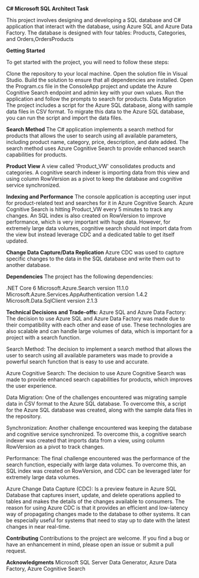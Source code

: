 **C# Microsoft SQL Architect Task**

This project involves designing and developing a SQL database and C# application that interact with the database, using Azure SQL and Azure Data Factory. The database is designed with four tables: Products, Categories, and Orders,OrdersProducts

**Getting Started**

To get started with the project, you will need to follow these steps:

Clone the repository to your local machine.
Open the solution file in Visual Studio.
Build the solution to ensure that all dependencies are installed.
Open the Program.cs file in the ConsoleApp project and update the Azure Cognitive Search endpoint and admin key with your own values.
Run the application and follow the prompts to search for products.
Data Migration
The project includes a script for the Azure SQL database, along with sample data files in CSV format. To migrate this data to the Azure SQL database, you can run the script and import the data files.

**Search Method**
The C# application implements a search method for products that allows the user to search using all available parameters, including product name, category, price, description, and date added. The search method uses Azure Cognitive Search to provide enhanced search capabilities for products.

**Product View**
A view called 'Product_VW' consolidates products and categories. A cognitive search indexer is importing data from this view and using column RowVersion as a pivot to keep the database and cognitive service synchronized.

**Indexing and Performance**
The console application is accepting user input for product-related text and searches for it in Azure Cognitive Search. Azure Cognitive Search is hitting Product_VW every 5 minutes to track any changes. An SQL index is also created on RowVersion to improve performance, which is very important with huge data. However, for extremely large data volumes, cognitive search should not import data from the view but instead leverage CDC and a dedicated table to get itself updated.

**Change Data Capture/Data Replication** 
Azure CDC was used to capture specific changes to the data in the SQL database and write them out to another database.

**Dependencies**
The project has the following dependencies:

.NET Core 6
Microsoft.Azure.Search version 11.1.0
Microsoft.Azure.Services.AppAuthentication version 1.4.2
Microsoft.Data.SqlClient version 2.1.3


**Technical Decisions and Trade-offs:**
Azure SQL and Azure Data Factory: The decision to use Azure SQL and Azure Data Factory was made due to their compatibility with each other and ease of use. These technologies are also scalable and can handle large volumes of data, which is important for a project with a search function.

Search Method: The decision to implement a search method that allows the user to search using all available parameters was made to provide a powerful search function that is easy to use and accurate.

Azure Cognitive Search: The decision to use Azure Cognitive Search was made to provide enhanced search capabilities for products, which improves the user experience.

Data Migration: One of the challenges encountered was migrating sample data in CSV format to the Azure SQL database. To overcome this, a script for the Azure SQL database was created, along with the sample data files in the repository.

Synchronization: Another challenge encountered was keeping the database and cognitive service synchronized. To overcome this, a cognitive search indexer was created that imports data from a view, using column RowVersion as a pivot to track changes.

Performance: The final challenge encountered was the performance of the search function, especially with large data volumes. To overcome this, an SQL index was created on RowVersion, and CDC can be leveraged later for extremely large data volumes.

Azure Change Data Capture (CDC): Is a preview feature in Azure SQL Database that captures insert, update, and delete operations applied to tables and makes the details of the changes available to consumers. The reason for using Azure CDC is that it provides an efficient and low-latency way of propagating changes made to the database to other systems. It can be especially useful for systems that need to stay up to date with the latest changes in near real-time.


**Contributing**
Contributions to the project are welcome. If you find a bug or have an enhancement in mind, please open an issue or submit a pull request.


**Acknowledgments**
Microsoft SQL Server Data Generator, Azure Data Factory,  Azure Cognitive Search

